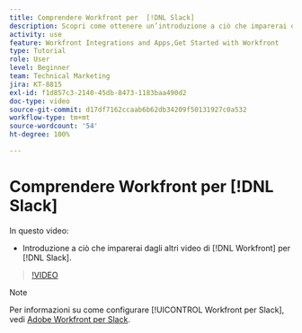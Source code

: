```yaml
---
title: Comprendere Workfront per  [!DNL Slack]
description: Scopri come ottenere un’introduzione a ciò che imparerai dagli altri video su  [!DNL Workfront]  per Slack.
activity: use
feature: Workfront Integrations and Apps,Get Started with Workfront
type: Tutorial
role: User
level: Beginner
team: Technical Marketing
jira: KT-8815
exl-id: f1d857c3-2140-45db-8473-1183baa490d2
doc-type: video
source-git-commit: d17df7162ccaab6b62db34209f50131927c0a532
workflow-type: tm+mt
source-wordcount: '54'
ht-degree: 100%

---
```


# Comprendere Workfront per [!DNL Slack]

In questo video:

* Introduzione a ciò che imparerai dagli altri video di [!DNL Workfront] per [!DNL Slack].

>[!VIDEO](https://video.tv.adobe.com/v/3435923/?quality=12&learn=on&enablevpops&captions=ita)

>[!NOTE]
>
>Per informazioni su come configurare [!UICONTROL Workfront per Slack], vedi [Adobe Workfront per Slack](https://experienceleague.adobe.com/docs/workfront/using/adobe-workfront-integrations/workfront-for-slack/use-workfront-for-slack.html?lang=it).

